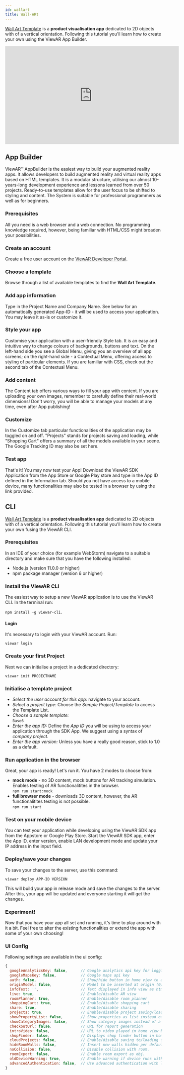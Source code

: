 ```yaml
---
id: wallart
title: Wall-ARt
---
```


[Wall Art Template](https://www.viewar.com/solutions/ar-product-visualization/) is a **product visualisation app** dedicated to 2D objects with of a vertical orientation. Following this tutorial you'll learn how to create your own using the ViewAR App Builder.

<iframe width="560" height="315" src="https://www.youtube.com/embed/nfWGE6NkkNw" frameborder="0" allow="accelerometer; autoplay; encrypted-media; gyroscope; picture-in-picture" allowfullscreen></iframe>

## App Builder

ViewAR™ AppBuilder is the easiest way to build your augmented reality apps. It allows developers to build augmented reality and virtual reality apps based on HTML templates. It is a modular structure, utilising our almost 10-years-long development experience and lessons learned from over 50 projects. Ready-to-use templates allow for the user focus to be shifted to styling and content. The System is suitable for professional programmers as well as for beginners.

### Prerequisites

All you need is a web browser and a web connection. No programming knowledge required, however, being familiar with HTML/CSS might broaden your possibilities.

### Create an account

Create a free user account on the [ViewAR Developer Portal](https://portal.viewar.com).

### Choose a template

Browse through a list of available templates to find the **Wall Art Template**.

### Add app information

Type in the Project Name and Company Name. See below for an automatically generated App-ID - it will be used to access your application. You may leave it as-is or customize it.

### Style your app

Customise your application with a user-friendly Style tab. It is an easy and intuitive way to change colours of backgrounds, buttons and text. On the left-hand side you see a Global Menu, giving you an overview of all app screens; on the right-hand side - a Contextual Menu, offering access to styling of particular elements. If you are familiar with CSS, check out the second tab of the Contextual Menu.

### Add content

The Content tab offers various ways to fill your app with content. If you are uploading your own images, remember to carefully define their real-world dimensions!
Don't worry, you will be able to manage your models at any time, even after App publishing!

### Customize

In the Customize tab particular functionalities of the application may be toggled on and off. "Projects" stands for projects saving and loading, while "Shopping Cart" offers a summary of all the models available in your scene. The Google Tracking ID may also be set here.

### Test app

That's it! You may now test your App! Download the ViewAR SDK Application from the App Store or Google Play store and type in the App ID defined in the Information tab. Should you not have access to a mobile device, many functionalities may also be tested in a browser by using the link provided.

<!--
TODO: add deployment info
--->

## CLI

[Wall Art Template](https://www.viewar.com/solutions/ar-product-visualization/) is a **product visualisation app** dedicated to 2D objects with of a vertical orientation. Following this tutorial you'll learn how to create your own fusing the ViewAR CLI.

### Prerequisites

In an IDE of your choice (for example WebStorm) navigate to a suitable directory and make sure that you have the following installed:

- Node.js (version 11.0.0 or higher)
- npm package manager (version 6 or higher)

### Install the ViewAR CLI

The easiest way to setup a new ViewAR application is to use the ViewAR CLI.
In the terminal run:

`npm install -g viewar-cli`.

#### Login

It's necessary to login with your ViewAR account. Run:

`viewar login`

### Create your first Project

Next we can initialise a project in a dedicated directory:

`viewar init PROJECTNAME`

### Initialise a template project

- _Select the user account for this app:_ navigate to your account.<br>
- _Select a project type:_ Choose the _Sample Project/Template_ to access the Template List.<br>
- _Choose a sample template:_ <br>`Base6`<br>
- _Enter the app ID:_ Define the _App ID_ you will be using to access your application through the SDK App. We suggest using a syntax of _company.project_.<br>
- _Enter the app version:_ Unless you have a really good reason, stick to 1.0 as a default.<br>

### Run application in the browser

Great, your app is ready! Let's run it.
You have 2 modes to choose from:<br>

- <b>mock mode</b> - no 3D content, mock buttons for AR tracking simulation. Enables testing of AR functionalitites in the browser.
<br>`npm run start:mock` <br>
- <b>full browser mode</b> - downloads 3D content, however, the AR functionalitites testing is not possible.
<br>`npm run start`

### Test on your mobile device

You can test your application while developing using the ViewAR SDK app from the Appstore or Google Play Store. Start the ViewAR SDK app, enter the App ID, enter version, enable LAN development mode and update your IP address in the input field.

### Deploy/save your changes

To save your changes to the server, use this command:

`viewar deploy APP-ID VERSION`

This will build your app in release mode and save the changes to the server. After this, your app will be updated and everyone starting it will get the changes.

### Experiment!

Now that you have your app all set and running, it's time to play around with it a bit. Feel free to alter the existing functionalities or extend the app with some of your own choosing!

### UI Config

Following settings are available in the ui config:

```js
{
  googleAnalyticsKey: false,      // Google analytics api key for logging
  googleMapsKey: false,           // Google maps api key
  auth: false,                    // Show/hide button in home view to authenticate
  originModel: false,             // Model to be inserted at origin (0/0/0)
  infoText: '',                   // Text displayed in info view as html
  live: true,                     // Enable/disable AR view
  roomPlanner: true,              // Enable/disable room planner
  shoppingCart: true,             // Enable/disable shopping cart
  share: true,                    // Enable/disable sharing
  projects: true,                 // Enable/disable project saving/loading
  showPropertyList: false,        // Show properties as list instead of a slider
  showCategoryImages: false,      // Show category images instead of a list
  checkoutUrl: false,             // URL for report generation
  introVideo: false,              // URL to video played in home view background,
  shopFinder: false,              // Displays shop finder button in home view. Either a string or { url, type }. Possible types: 'external', 'json' or 'iframe'.
  cloudProjects: false,           // Enable/disable saving to/loading from cloud storage.
  hideRoomWalls: false,           // Insert new walls hidden per default.
  noCollision: false,             // Disable collision with room.
  roomExport: false,              // Enable room export as obj.
  oldDeviceWarning: true,         // Enable warning if device runs with wikitude tracking only.
  advancedAuthentication: false,  // Use advanced authentication with logins from http://dev2.viewar.com/auth/list.
}
```
